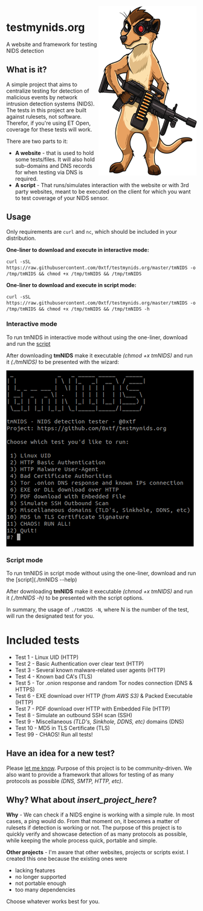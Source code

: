 <img align="right" width="260" height="447" src="./assets/imgs/tmnids-mascot-small.png">

# testmynids.org
A website and framework for testing NIDS detection

## What is it?

A simple project that aims to centralize testing for detection of malicious events by network intrusion detection systems (NIDS). The tests in this project are built against rulesets, not software. Therefor, if you're using ET Open, coverage for these tests will work.

There are two parts to it:

* **A website** - that is used to hold some tests/files. It will also hold sub-domains and DNS records for when testing via DNS is required.
* **A script** - That runs/simulates interaction with the website or with 3rd party websites, meant to be executed on the client for which you want to test coverage of your NIDS sensor.

## Usage

Only requirements are `curl` and `nc`, which should be included in your distribution.

**One-liner to download and execute in interactive mode:** 
```
curl -sSL https://raw.githubusercontent.com/0xtf/testmynids.org/master/tmNIDS -o /tmp/tmNIDS && chmod +x /tmp/tmNIDS && /tmp/tmNIDS
```

**One-liner to download and execute in script mode:** 
```
curl -sSL https://raw.githubusercontent.com/0xtf/testmynids.org/master/tmNIDS -o /tmp/tmNIDS && chmod +x /tmp/tmNIDS && /tmp/tmNIDS -h
```

### Interactive mode

To run tmNIDS in interactive mode without using the one-liner, download and run the [script](./tmNIDS)

After downloading **tmNIDS** make it executable *(chmod +x tmNIDS)* and run it *(./tmNIDS)* to be presented with the wizard:

![image](./assets/imgs/screenshot.png)

### Script mode

To run tmNIDS in script mode without using the one-liner, download and run the [script](./tmNIDS --help) 

After downloading **tmNIDS** make it executable *(chmod +x tmNIDS)* and run it *(./tmNIDS -h)* to be presented with the script options.

In summary, the usage of `./tmNIDS -N`, where N is the number of the test, will run the designated test for you.

# Included tests

* Test 1 - Linux UID (HTTP)
* Test 2 - Basic Authentication over clear text (HTTP)
* Test 3 - Several known malware-related user agents (HTTP)
* Test 4 - Known bad CA's (TLS)
* Test 5 - Tor .onion response and random Tor nodes connection (DNS & HTTPS)
* Test 6 - EXE download over HTTP *(from AWS S3)* & Packed Executable (HTTP)
* Test 7 - PDF download over HTTP with Embedded File (HTTP)
* Test 8 - Simulate an outbound SSH scan (SSH)
* Test 9 - Miscellaneous *(TLD's, Sinkhole, DDNS, etc)* domains (DNS)
* Test 10 - MD5 in TLS Certificate (TLS)
* Test 99 - CHAOS! Run all tests!

## Have an idea for a new test?

Please [let me know](https://twitter.com/0xtf). Purpose of this project is to be community-driven. We also want to provide a framework that allows for testing of as many protocols as possible *(DNS, SMTP, HTTP, etc)*.

## Why? What about _insert_project\_here_?

**Why** - We can check if a NIDS engine is working with a simple rule. In most cases, a ping would do. From that moment on, it becomes a matter of rulesets if detection is working or not. The purpose of this project is to quickly verify and showcase detection of as many protocols as possible, while keeping the whole process quick, portable and simple.

**Other projects** - I'm aware that other websites, projects or scripts exist. I created this one because the existing ones were

* lacking features
* no longer supported 
* not portable enough
* too many dependencies

Choose whatever works best for you.
